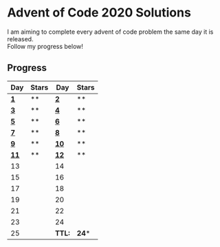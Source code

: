 # Advent of Code 2020 Solutions

I am aiming to complete every advent of code problem the same day it is released.  
Follow my progress below!  
  
## Progress
  
| Day | Stars | Day | Stars |
| ------ | ------ | ------ | ------ |
| **[1](https://github.com/mateom99/Advent-of-Code/tree/main/2020/Day%201)**   | ** | **[2](https://github.com/mateom99/Advent-of-Code/tree/main/2020/Day%202)**   | ** |
| **[3](https://github.com/mateom99/Advent-of-Code/tree/main/2020/Day%203)**   | ** | **[4](https://github.com/mateom99/Advent-of-Code/tree/main/2020/Day%204)**   | ** |
| **[5](https://github.com/mateom99/Advent-of-Code/tree/main/2020/Day%205)**   | ** | **[6](https://github.com/mateom99/Advent-of-Code/tree/main/2020/Day%205)**   | ** |
| **[7](https://github.com/mateom99/Advent-of-Code/tree/main/2020/Day%207)**   | ** | **[8](https://github.com/mateom99/Advent-of-Code/tree/main/2020/Day%208)**   | ** |
| **[9](https://github.com/mateom99/Advent-of-Code/tree/main/2020/Day%209)**   | ** | **[10](https://github.com/mateom99/Advent-of-Code/tree/main/2020/Day%2010)** | ** |
| **[11](https://github.com/mateom99/Advent-of-Code/tree/main/2020/Day%2011)** | ** | **[12](https://github.com/mateom99/Advent-of-Code/tree/main/2020/Day%2012)** | ** ||
| 13                 |    | 14 |  |
| 15                 |    | 16 |  |
| 17                 |    | 18 |  |
| 19                 |    | 20 |  |
| 21                 |    | 22 |  |
| 23                 |    | 24 |  |
| 25                 |    | **TTL:** | **24*** |